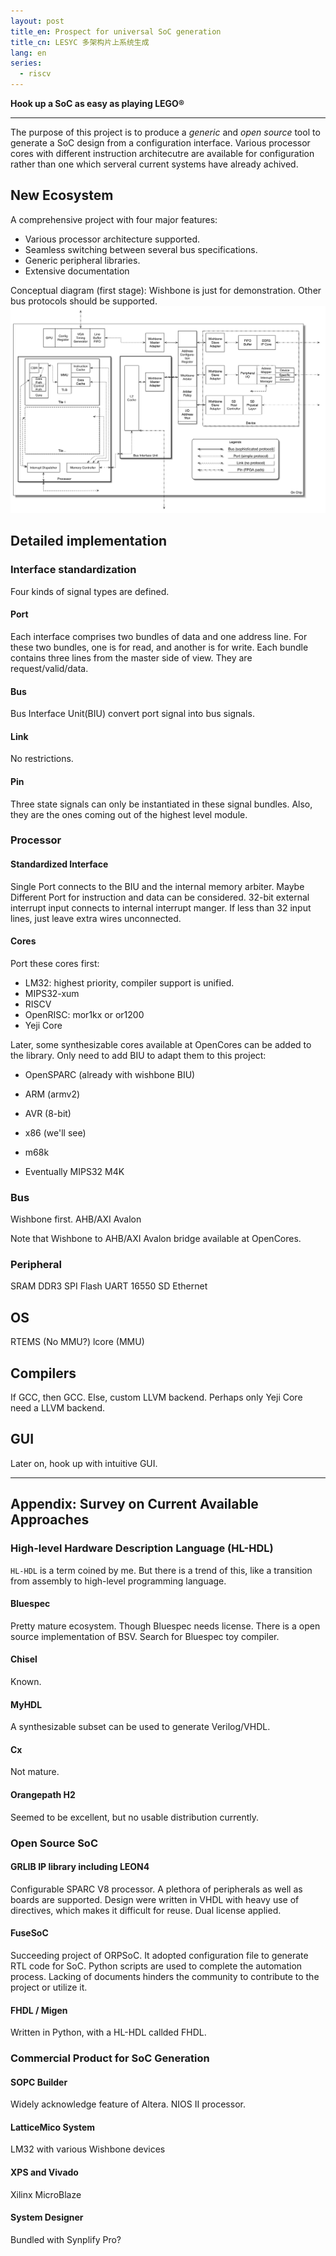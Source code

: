 ```yaml
---
layout: post
title_en: Prospect for universal SoC generation
title_cn: LESYC 多架构片上系统生成
lang: en
series:
  - riscv
---
```


**Hook up a SoC as easy as playing LEGO&reg;**

---

The purpose of this project is to produce a _generic_ and _open source_ tool to generate a SoC design from a configuration interface.
Various processor cores with different instruction architecutre are available for configuration rather than one which serveral current systems have already achived.

## New Ecosystem

A comprehensive project with four major features:

- Various processor architecture supported.
- Seamless switching between several bus specifications.
- Generic peripheral libraries.
- Extensive documentation

Conceptual diagram (first stage):
Wishbone is just for demonstration. Other bus protocols should be supported.
![All about LESYC](../images/LESYC.png)

## Detailed implementation

### Interface standardization

Four kinds of signal types are defined.

#### Port

Each interface comprises two bundles of data and one address line. For these two bundles, one is for read, and another is for write. Each bundle contains three lines from the master side of view. They are request/valid/data.

#### Bus

Bus Interface Unit(BIU) convert port signal into bus signals.

#### Link

No restrictions.

#### Pin

Three state signals can only be instantiated in these signal bundles. Also, they are the ones coming out of the highest level module.

### Processor

#### Standardized Interface

Single Port connects to the BIU and the internal memory arbiter. Maybe Different Port for instruction and data can be considered.
32-bit external interrupt input connects to internal interrupt manger. If less than 32 input lines, just leave extra wires unconnected.

#### Cores

Port these cores first:

- LM32: highest priority, compiler support is unified.
- MIPS32-xum
- RISCV
- OpenRISC: mor1kx or or1200
- Yeji Core

Later, some synthesizable cores available at OpenCores can be added to the library. Only need to add BIU to adapt them to this project:

- OpenSPARC (already with wishbone BIU)
- ARM (armv2)
- AVR (8-bit)
- x86 (we'll see)
- m68k

- Eventually MIPS32 M4K

### Bus

Wishbone first.
AHB/AXI
Avalon

Note that Wishbone to AHB/AXI Avalon bridge available at OpenCores.

### Peripheral

SRAM
DDR3
SPI Flash
UART 16550
SD
Ethernet

## OS

RTEMS (No MMU?)
lcore (MMU)

## Compilers

If GCC, then GCC.
Else, custom LLVM backend.
Perhaps only Yeji Core need a LLVM backend.

## GUI

Later on, hook up with intuitive GUI.

---

## Appendix: Survey on Current Available Approaches

### High-level Hardware Description Language (HL-HDL)

`HL-HDL` is a term coined by me. But there is a trend of this, like a transition from assembly to high-level programming language.

#### Bluespec

Pretty mature ecosystem. Though Bluespec needs license. There is a open source implementation of BSV. Search for Bluespec toy compiler.

#### Chisel

Known.

#### MyHDL

A synthesizable subset can be used to generate Verilog/VHDL.

#### Cx

Not mature.

#### Orangepath H2

Seemed to be excellent, but no usable distribution currently.

### Open Source SoC

#### GRLIB IP library including LEON4

Configurable SPARC V8 processor. A plethora of peripherals as well as boards are supported. Design were written in VHDL with heavy use of directives, which makes it difficult for reuse. Dual license applied.

#### FuseSoC

Succeeding project of ORPSoC. It adopted configuration file to generate RTL code for SoC. Python scripts are used to complete the automation process.
Lacking of documents hinders the community to contribute to the project or utilize it.

#### FHDL / Migen

Written in Python, with a HL-HDL callded FHDL.

### Commercial Product for SoC Generation

#### SOPC Builder

Widely acknowledge feature of Altera. NIOS II processor.

#### LatticeMico System

LM32 with various Wishbone devices

#### XPS and Vivado

Xilinx MicroBlaze

#### System Designer

Bundled with Synplify Pro?

